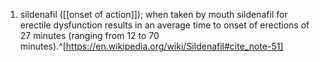 1. sildenafil ([[onset of action]]); when taken by mouth sildenafil for erectile dysfunction results in an average time to onset of erections of 27 minutes (ranging from 12 to 70 minutes).^[https://en.wikipedia.org/wiki/Sildenafil#cite_note-51]